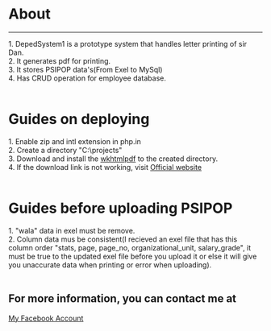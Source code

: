 <h1>About</h1>
<hr>
1. DepedSystem1 is a prototype system that handles letter printing of sir Dan.<br>
2. It generates pdf for printing.<br>
3. It stores PSIPOP data's(From Exel to MySql)<br>
4. Has CRUD operation for employee database.<br><br>
<h1>Guides on deploying</h1>
1. Enable zip and intl extension in php.in<br>
2. Create a directory "C:\projects"<br>
3. Download and install the <a href="https://github.com/wkhtmltopdf/packaging/releases/download/0.12.6-1/wkhtmltox-0.12.6-1.msvc2015-win64.exe">wkhtmlpdf</a> 
to the created directory.<br>
4. If the download link is not working, visit <a href="https://wkhtmltopdf.org/downloads.html">Official website</a><br><br>
<h1>Guides before uploading PSIPOP</h1>
1. "wala" data in exel must be remove.<br>
2. Column data mus be consistent(I recieved an exel file that has this column order "stats, page, page_no, organizational_unit, salary_grade", it must be true to the updated exel file before you upload it or else it will give you unaccurate data when printing or error when uploading).
<br><br>
<h2>For more information, you can contact me at</h2>
<a href="https://www.facebook.com/roberto.tupaz.2024/">My Facebook Account</a>
